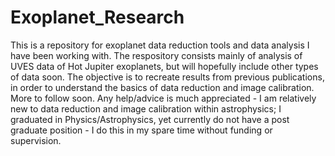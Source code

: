 # Exoplanet_Research

This is a repository for exoplanet data reduction tools and data analysis I have 
been working with. The respository consists mainly of analysis of UVES data of Hot Jupiter 
exoplanets, but will hopefully include other types of data soon. The objective is to recreate 
results from previous publications, in order to understand the basics of data reduction and 
image calibration.
More to follow soon. Any help/advice is much appreciated - I am relatively new
to data reduction and image calibration within astrophysics; I graduated in Physics/Astrophysics,
yet currently do not have a post graduate position - I do this in my spare time 
without funding or supervision.
